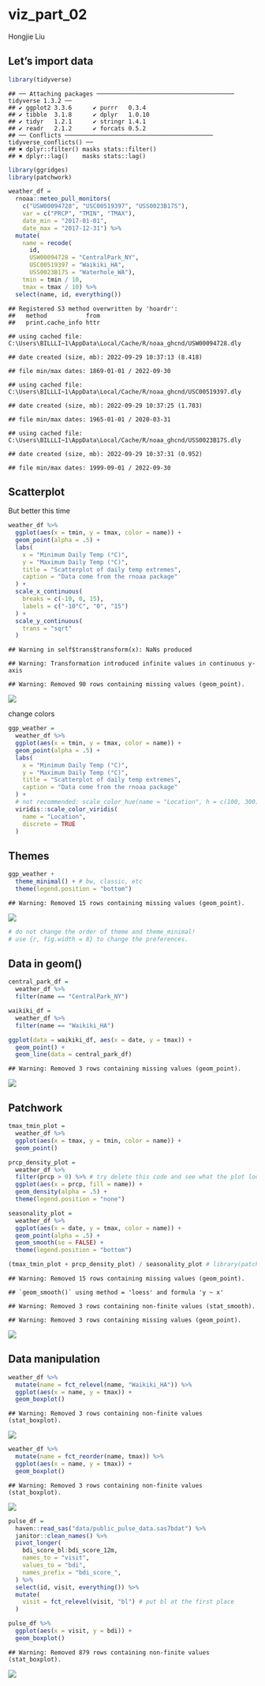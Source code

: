 viz_part_02
================
Hongjie Liu

## Let’s import data

``` r
library(tidyverse)
```

    ## ── Attaching packages ─────────────────────────────────────── tidyverse 1.3.2 ──
    ## ✔ ggplot2 3.3.6      ✔ purrr   0.3.4 
    ## ✔ tibble  3.1.8      ✔ dplyr   1.0.10
    ## ✔ tidyr   1.2.1      ✔ stringr 1.4.1 
    ## ✔ readr   2.1.2      ✔ forcats 0.5.2 
    ## ── Conflicts ────────────────────────────────────────── tidyverse_conflicts() ──
    ## ✖ dplyr::filter() masks stats::filter()
    ## ✖ dplyr::lag()    masks stats::lag()

``` r
library(ggridges)
library(patchwork)
```

``` r
weather_df = 
  rnoaa::meteo_pull_monitors(
    c("USW00094728", "USC00519397", "USS0023B17S"),
    var = c("PRCP", "TMIN", "TMAX"), 
    date_min = "2017-01-01",
    date_max = "2017-12-31") %>%
  mutate(
    name = recode(
      id, 
      USW00094728 = "CentralPark_NY", 
      USC00519397 = "Waikiki_HA",
      USS0023B17S = "Waterhole_WA"),
    tmin = tmin / 10,
    tmax = tmax / 10) %>%
  select(name, id, everything())
```

    ## Registered S3 method overwritten by 'hoardr':
    ##   method           from
    ##   print.cache_info httr

    ## using cached file: C:\Users\BILLLI~1\AppData\Local/Cache/R/noaa_ghcnd/USW00094728.dly

    ## date created (size, mb): 2022-09-29 10:37:13 (8.418)

    ## file min/max dates: 1869-01-01 / 2022-09-30

    ## using cached file: C:\Users\BILLLI~1\AppData\Local/Cache/R/noaa_ghcnd/USC00519397.dly

    ## date created (size, mb): 2022-09-29 10:37:25 (1.703)

    ## file min/max dates: 1965-01-01 / 2020-03-31

    ## using cached file: C:\Users\BILLLI~1\AppData\Local/Cache/R/noaa_ghcnd/USS0023B17S.dly

    ## date created (size, mb): 2022-09-29 10:37:31 (0.952)

    ## file min/max dates: 1999-09-01 / 2022-09-30

## Scatterplot

But better this time

``` r
weather_df %>% 
  ggplot(aes(x = tmin, y = tmax, color = name)) + 
  geom_point(alpha = .5) +
  labs(
    x = "Minimum Daily Temp (°C)",
    y = "Maximum Daily Temp (°C)",
    title = "Scatterplot of daily temp extremes",
    caption = "Data come from the rnoaa package"
  ) +
  scale_x_continuous(
    breaks = c(-10, 0, 15),
    labels = c("-10°C", "0", "15")
  ) +
  scale_y_continuous(
    trans = "sqrt"
  )
```

    ## Warning in self$trans$transform(x): NaNs produced

    ## Warning: Transformation introduced infinite values in continuous y-axis

    ## Warning: Removed 90 rows containing missing values (geom_point).

![](viz_part_02_files/figure-gfm/unnamed-chunk-3-1.png)<!-- -->

change colors

``` r
ggp_weather = 
  weather_df %>% 
  ggplot(aes(x = tmin, y = tmax, color = name)) + 
  geom_point(alpha = .5) +
  labs(
    x = "Minimum Daily Temp (°C)",
    y = "Maximum Daily Temp (°C)",
    title = "Scatterplot of daily temp extremes",
    caption = "Data come from the rnoaa package"
  ) +
  # not recommended: scale_color_hue(name = "Location", h = c(100, 300))
  viridis::scale_color_viridis(
    name = "Location",
    discrete = TRUE
  )
```

## Themes

``` r
ggp_weather +
  theme_minimal() + # bw, classic, etc
  theme(legend.position = "bottom")
```

    ## Warning: Removed 15 rows containing missing values (geom_point).

![](viz_part_02_files/figure-gfm/unnamed-chunk-5-1.png)<!-- -->

``` r
# do not change the order of theme and theme_minimal!
# use {r, fig.width = 8} to change the preferences.
```

## Data in geom()

``` r
central_park_df = 
  weather_df %>% 
  filter(name == "CentralPark_NY")

waikiki_df = 
  weather_df %>% 
  filter(name == "Waikiki_HA")

ggplot(data = waikiki_df, aes(x = date, y = tmax)) + 
  geom_point() + 
  geom_line(data = central_park_df)
```

    ## Warning: Removed 3 rows containing missing values (geom_point).

![](viz_part_02_files/figure-gfm/unnamed-chunk-6-1.png)<!-- -->

## Patchwork

``` r
tmax_tmin_plot = 
  weather_df %>% 
  ggplot(aes(x = tmax, y = tmin, color = name)) + 
  geom_point()

prcp_density_plot = 
  weather_df %>% 
  filter(prcp > 0) %>% # try delete this code and see what the plot looks like
  ggplot(aes(x = prcp, fill = name)) + 
  geom_density(alpha = .5) + 
  theme(legend.position = "none")

seasonality_plot = 
  weather_df %>% 
  ggplot(aes(x = date, y = tmax, color = name)) + 
  geom_point(alpha = .5) +
  geom_smooth(se = FALSE) + 
  theme(legend.position = "bottom")

(tmax_tmin_plot + prcp_density_plot) / seasonality_plot # library(patchwork) needed
```

    ## Warning: Removed 15 rows containing missing values (geom_point).

    ## `geom_smooth()` using method = 'loess' and formula 'y ~ x'

    ## Warning: Removed 3 rows containing non-finite values (stat_smooth).

    ## Warning: Removed 3 rows containing missing values (geom_point).

![](viz_part_02_files/figure-gfm/unnamed-chunk-7-1.png)<!-- -->

## Data manipulation

``` r
weather_df %>% 
  mutate(name = fct_relevel(name, "Waikiki_HA")) %>% 
  ggplot(aes(x = name, y = tmax)) +
  geom_boxplot()
```

    ## Warning: Removed 3 rows containing non-finite values (stat_boxplot).

![](viz_part_02_files/figure-gfm/unnamed-chunk-8-1.png)<!-- -->

``` r
weather_df %>% 
  mutate(name = fct_reorder(name, tmax)) %>% 
  ggplot(aes(x = name, y = tmax)) +
  geom_boxplot()
```

    ## Warning: Removed 3 rows containing non-finite values (stat_boxplot).

![](viz_part_02_files/figure-gfm/unnamed-chunk-9-1.png)<!-- -->

``` r
pulse_df =
  haven::read_sas("data/public_pulse_data.sas7bdat") %>% 
  janitor::clean_names() %>% 
  pivot_longer(
    bdi_score_bl:bdi_score_12m,
    names_to = "visit",
    values_to = "bdi",
    names_prefix = "bdi_score_",
  ) %>% 
  select(id, visit, everything()) %>% 
  mutate(
    visit = fct_relevel(visit, "bl") # put bl at the first place
  )

pulse_df %>% 
  ggplot(aes(x = visit, y = bdi)) +
  geom_boxplot()
```

    ## Warning: Removed 879 rows containing non-finite values (stat_boxplot).

![](viz_part_02_files/figure-gfm/unnamed-chunk-10-1.png)<!-- -->
